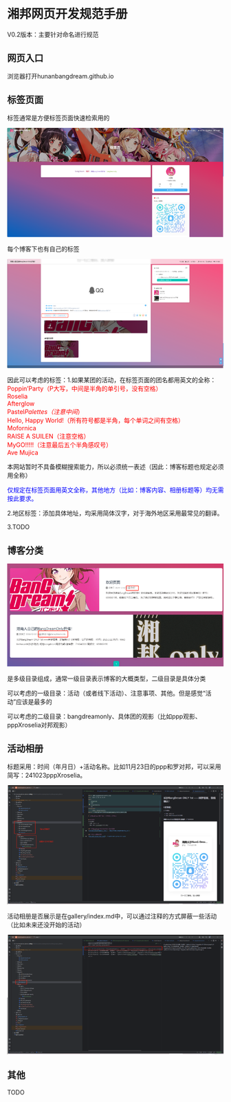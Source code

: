 # 湘邦网页开发规范手册
V0.2版本：主要针对命名进行规范
## 网页入口
浏览器打开hunanbangdream.github.io
## 标签页面
标签通常是方便标签页面快速检索用的

![tag1.png](source/img/material_readme/tag1.png)

每个博客下也有自己的标签

![tag2.png](source/img/material_readme/tag2.png)

因此可以考虑的标签：1.如果某团的活动，在标签页面的团名都用英文的全称：
<font color=red>
Poppin’Party（P大写，中间是半角的单引号，没有空格）<br>
Roselia<br>
Afterglow<br>
Pastel*Palettes（注意中间*）<br>
Hello, Happy World!（所有符号都是半角，每个单词之间有空格）<br>
Mofornica<br>
RAISE A SUILEN（注意空格）<br>
MyGO!!!!!（注意最后五个半角感叹号）<br>
Ave Mujica<br>
</font>

本网站暂时不具备模糊搜索能力，所以必须统一表述（因此：博客标题也规定必须用全称）

<font color=blue>
仅规定在标签页面用英文全称，其他地方（比如：博客内容、相册标题等）均无需按此要求。
</font>

2.地区标签：添加具体地址，均采用简体汉字，对于海外地区采用最常见的翻译。

3.TODO
## 博客分类

![category1.png](source/img/material_readme/category1.png)

是多级目录组成，通常一级目录表示博客的大概类型，二级目录是具体分类

可以考虑的一级目录：活动（或者线下活动）、注意事项、其他。但是感觉“活动”应该是最多的

可以考虑的二级目录：bangdreamonly、具体团的观影（比如ppp观影、pppXroselia对邦观影）

## 活动相册

标题采用：时间（年月日）+活动名称。比如11月23日的ppp和罗对邦，可以采用简写：241023pppXroselia。

![album1.png](source/img/material_readme/album1.png)

活动相册是否展示是在gallery/index.md中，可以通过注释的方式屏蔽一些活动（比如未来还没开始的活动）

![album2.png](source/img/material_readme/album2.png)

## 其他
TODO
